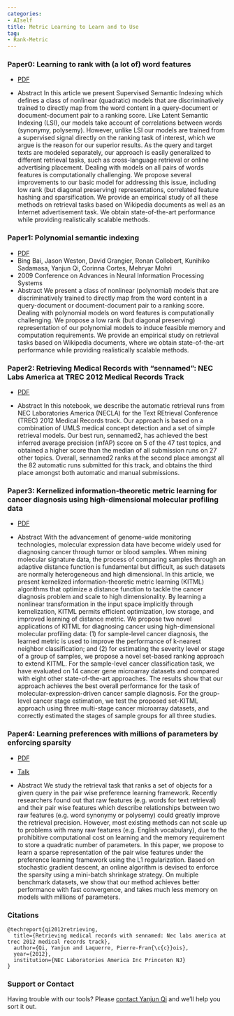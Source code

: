 ```yaml
---
categories:
- AIself
title: Metric Learning to Learn and to Use  
tag:
- Rank-Metric
---
```


### Paper0: Learning to rank with (a lot of) word features

+ [PDF](https://link.springer.com/article/10.1007/s10791-009-9117-9)

+ Abstract
In this article we present Supervised Semantic Indexing which defines a class of nonlinear (quadratic) models that are discriminatively trained to directly map from the word content in a query-document or document-document pair to a ranking score. Like Latent Semantic Indexing (LSI), our models take account of correlations between words (synonymy, polysemy). However, unlike LSI our models are trained from a supervised signal directly on the ranking task of interest, which we argue is the reason for our superior results. As the query and target texts are modeled separately, our approach is easily generalized to different retrieval tasks, such as cross-language retrieval or online advertising placement. Dealing with models on all pairs of words features is computationally challenging. We propose several improvements to our basic model for addressing this issue, including low rank (but diagonal preserving) representations, correlated feature hashing and sparsification. We provide an empirical study of all these methods on retrieval tasks based on Wikipedia documents as well as an Internet advertisement task. We obtain state-of-the-art performance while providing realistically scalable methods.


### Paper1: Polynomial semantic indexing

+ [PDF](http://papers.nips.cc/paper/3742-polynomial-semantic-indexing.pdf)
+ Bing Bai, Jason Weston, David Grangier, Ronan Collobert, Kunihiko Sadamasa, Yanjun Qi, Corinna Cortes, Mehryar Mohri
+ 2009 Conference on Advances in Neural Information Processing Systems
+ Abstract
We present a class of nonlinear (polynomial) models that are discriminatively trained to directly map from the word content in a query-document or document-document pair to a ranking score. Dealing with polynomial models on word features is computationally challenging. We propose a low rank (but diagonal preserving) representation of our polynomial models to induce feasible memory and computation requirements. We provide an empirical study on retrieval tasks based on Wikipedia documents, where we obtain state-of-the-art performance while providing realistically scalable methods.


### Paper2: Retrieving Medical Records with “sennamed”: NEC Labs America at TREC 2012 Medical Records Track
+ [PDF](https://apps.dtic.mil/dtic/tr/fulltext/u2/a581305.pdf)

+ Abstract
In this notebook, we describe the automatic retrieval runs from NEC Laboratories America (NECLA) for the Text REtrieval Conference (TREC) 2012 Medical Records track. Our approach is based on a combination of UMLS medical concept detection and a set of simple retrieval models. Our best run, sennamed2, has achieved the best inferred average precision (infAP) score on 5 of the 47 test topics, and obtained a higher score than the median of all submission runs on 27 other topics. Overall, sennamed2 ranks at the second place amongst all the 82 automatic runs submitted for this track, and obtains the third place amongst both automatic and manual submissions.


### Paper3: Kernelized information-theoretic metric learning for cancer diagnosis using high-dimensional molecular profiling data
+ [PDF](https://www.cs.virginia.edu/yanjun/paperA14/2015-TKDD.pdf)

+ Abstract
With the advancement of genome-wide monitoring technologies, molecular expression data have become widely used for diagnosing cancer through tumor or blood samples. When mining molecular signature data, the process of comparing samples through an adaptive distance function is fundamental but difficult, as such datasets are normally heterogeneous and high dimensional. In this article, we present kernelized information-theoretic metric learning (KITML) algorithms that optimize a distance function to tackle the cancer diagnosis problem and scale to high dimensionality. By learning a nonlinear transformation in the input space implicitly through kernelization, KITML permits efficient optimization, low storage, and improved learning of distance metric. We propose two novel applications of KITML for diagnosing cancer using high-dimensional molecular profiling data: (1) for sample-level cancer diagnosis, the learned metric is used to improve the performance of k-nearest neighbor classification; and (2) for estimating the severity level or stage of a group of samples, we propose a novel set-based ranking approach to extend KITML. For the sample-level cancer classification task, we have evaluated on 14 cancer gene microarray datasets and compared with eight other state-of-the-art approaches. The results show that our approach achieves the best overall performance for the task of molecular-expression-driven cancer sample diagnosis. For the group-level cancer stage estimation, we test the proposed set-KITML approach using three multi-stage cancer microarray datasets, and correctly estimated the stages of sample groups for all three studies.


### Paper4: Learning preferences with millions of parameters by enforcing sparsity
+ [PDF](http://www-2.cs.cmu.edu/~qyj/papersA08/sparse-icdm10.pdf)
+ [Talk](http://www.cs.cmu.edu/~qyj/papersA08/sparse-icdm10-slide.pdf)

+ Abstract
We study the retrieval task that ranks a set of objects for a given query in the pair wise preference learning framework. Recently researchers found out that raw features (e.g. words for text retrieval) and their pair wise features which describe relationships between two raw features (e.g. word synonymy or polysemy) could greatly improve the retrieval precision. However, most existing methods can not scale up to problems with many raw features (e.g. English vocabulary), due to the prohibitive computational cost on learning and the memory requirement to store a quadratic number of parameters. In this paper, we propose to learn a sparse representation of the pair wise features under the preference learning framework using the L1 regularization. Based on stochastic gradient descent, an online algorithm is devised to enforce the sparsity using a mini-batch shrinkage strategy. On multiple benchmark datasets, we show that our method achieves better performance with fast convergence, and takes much less memory on models with millions of parameters.




### Citations

```
@techreport{qi2012retrieving,
  title={Retrieving medical records with sennamed: Nec labs america at trec 2012 medical records track},
  author={Qi, Yanjun and Laquerre, Pierre-Fran{\c{c}}ois},
  year={2012},
  institution={NEC Laboratories America Inc Princeton NJ}
}
```


### Support or Contact

Having trouble with our tools? Please [contact Yanjun Qi](mailto:yq2h@virginia.edu) and we’ll help you sort it out.

